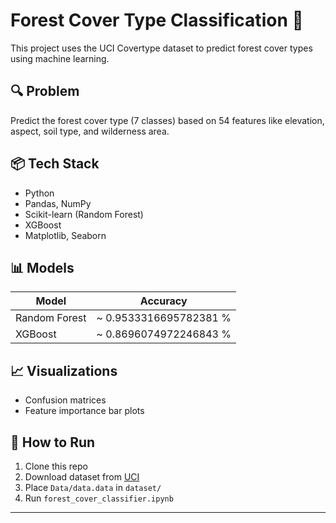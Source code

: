 # Forest Cover Type Classification 🌲

This project uses the UCI Covertype dataset to predict forest cover types using machine learning.

## 🔍 Problem
Predict the forest cover type (7 classes) based on 54 features like elevation, aspect, soil type, and wilderness area.

## 📦 Tech Stack
- Python
- Pandas, NumPy
- Scikit-learn (Random Forest)
- XGBoost
- Matplotlib, Seaborn

## 📊 Models
| Model          | Accuracy |
|----------------|----------|
| Random Forest  | ~ 0.9533316695782381 % |
| XGBoost        | ~ 0.8696074972246843 % |

## 📈 Visualizations
- Confusion matrices
- Feature importance bar plots

## 🚀 How to Run
1. Clone this repo
2. Download dataset from [UCI](https://archive.ics.uci.edu/ml/datasets/covertype)
3. Place `Data/data.data` in `dataset/`
4. Run `forest_cover_classifier.ipynb`

---

